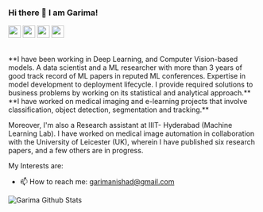 ### Hi there 👋 I am Garima!
<p><a href="https://www.linkedin.com/in/garima-nishad-9b8385134/"><img src="https://img.shields.io/badge/linkedin-%230077B5.svg?&style=for-the-badge&logo=linkedin&logoColor=white" height=25></a> <a href="garimanishad@gmail.com"><img src="https://img.shields.io/badge/Gmail-D14836?style=for-the-badge&logo=gmail&logoColor=white" height=25></a> <a href="https://garimanishad.medium.com/"><img src="https://img.shields.io/badge/medium-%2312100E.svg?&style=for-the-badge&logo=medium&logoColor=white" height=25></a> <a href="https://www.twitter.com/garima__nishad"><img src="https://img.shields.io/badge/twitter-%231DA1F2.svg?&style=for-the-badge&logo=twitter&logoColor=white" height=25></a> </p>

<br>
**I have been working in Deep Learning, and Computer Vision-based models. A data scientist and a ML researcher with more than 3 years of good track record of ML papers in reputed ML conferences. Expertise in model development to deployment lifecycle. I provide required solutions to business problems by working on its statistical and analytical approach.**
</br>
**I have worked on medical imaging and e-learning projects that involve classification, object  detection, segmentation and tracking.**

Moreover, I'm also a Research assistant at IIIT- Hyderabad (Machine Learning Lab). I have worked on medical image automation in collaboration with the University of Leicester (UK), wherein I have published six research papers, and a few others are in progress. 

My Interests are:

- 📫 How to reach me: garimanishad@gmail.com
<!--
**Garima13a/Garima13a** is a ✨ _special_ ✨ repository because its `README.md` (this file) appears on your GitHub profile.

Here are some ideas to get you started:

- 🔭 I’m currently working on ...
- 🌱 I’m currently learning ...
- 👯 I’m looking to collaborate on ...
- 🤔 I’m looking for help with ...
- 💬 Ask me about ...
- 📫 How to reach me: ...
- 😄 Pronouns: ...
- ⚡ Fun fact: ...
-->
![Garima Github Stats](https://github-readme-stats.vercel.app/api?username=Garima13a&show_icons=true&title_color=fff&icon_color=79ff97&text_color=9f9f9f&bg_color=151515)
